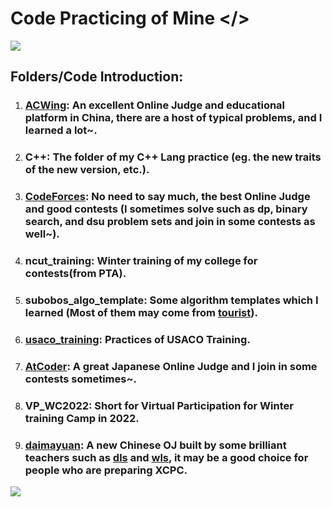 # Code Practicing of Mine </>

![](https://summerofcode.withgoogle.com/assets/media/logo-sun.svg)

## Folders/Code Introduction:

1. ### [ACWing](https://www.acwing.com/): An excellent Online Judge and educational platform in China, there are a host of typical problems, and I learned a lot~.

2. ### C++: The folder of my C++ Lang practice (eg. the new traits of the new version, etc.).

3. ### [CodeForces](https://codeforces.com/): No need to say much, the best Online Judge and good contests (I sometimes solve such as dp, binary search, and dsu problem sets and join in some contests as well~).

4. ### ncut_training: Winter training of my college for contests(from PTA).

5. ### subobos_algo_template: Some algorithm templates which I learned (Most of them may come from [tourist](https://codeforces.com/profile/tourist)).

6. ### [usaco_training](https://train.usaco.org/): Practices of USACO Training.

7. ### [AtCoder](https://atcoder.jp/): A great Japanese Online Judge and I join in some contests sometimes~.

8. ### VP_WC2022: Short for Virtual Participation for Winter training Camp in 2022.

6. ### [daimayuan](http://oj.daimayuan.top/): A new Chinese OJ built by some brilliant teachers such as [dls](https://codeforces.com/profile/MiracleFaFa) and [wls](https://codeforces.com/profile/shengtongtong), it may be a good choice for people who are preparing XCPC.

![](https://upload.wikimedia.org/wikipedia/commons/thumb/9/9f/Vimlogo.svg/1200px-Vimlogo.svg.png)